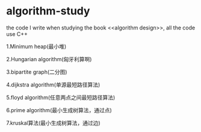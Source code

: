 # algorithm-study
the code I write when studying the book &lt;&lt;algorithm design>>, all the code use C++

1.Minimum heap(最小堆)

2.Hungarian algorithm(匈牙利算啊)

3.bipartite graph(二分图)

4.dijkstra algorithm(单源最短路径算法)

5.floyd algorithm(任意两点之间最短路径算法)

6.prime algorithm(最小生成树算法，通过点)

7.kruskal算法(最小生成树算法，通过边)